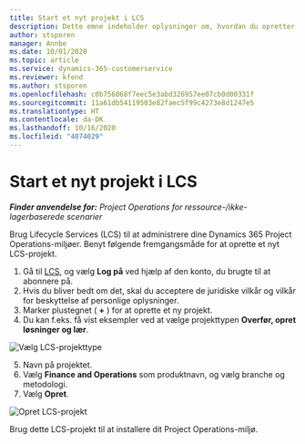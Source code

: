 ```yaml
---
title: Start et nyt projekt i LCS
description: Dette emne indeholder oplysninger om, hvordan du opretter et nyt projekt i LCS til dit Project Operations-miljø.
author: stsporen
manager: Annbe
ms.date: 10/01/2020
ms.topic: article
ms.service: dynamics-365-customerservice
ms.reviewer: kfend
ms.author: stsporen
ms.openlocfilehash: c0b756068f7eec5e3abd326957ee07cb0d00331f
ms.sourcegitcommit: 11a61db54119503e82faec5f99c4273e8d1247e5
ms.translationtype: HT
ms.contentlocale: da-DK
ms.lasthandoff: 10/16/2020
ms.locfileid: "4074029"
---
```

# <a name="start-a-new-project-in-lcs"></a>Start et nyt projekt i LCS

_**Finder anvendelse for:** Project Operations for ressource-/ikke-lagerbaserede scenarier_

Brug Lifecycle Services (LCS) til at administrere dine Dynamics 365 Project Operations-miljøer. Benyt følgende fremgangsmåde for at oprette et nyt LCS-projekt.

1. Gå til [LCS](https://lcs.dynamics.com/Logon/Index), og vælg **Log på** ved hjælp af den konto, du brugte til at abonnere på.
2. Hvis du bliver bedt om det, skal du acceptere de juridiske vilkår og vilkår for beskyttelse af personlige oplysninger.
3. Marker plustegnet ( **+** ) for at oprette et ny projekt.
4. Du kan f.eks. få vist eksempler ved at vælge projekttypen **Overfør, opret løsninger og lær**.

  ![Vælg LCS-projekttype](./media/create-lcs-1.png)

5. Navn på projektet. 
6. Vælg **Finance and Operations** som produktnavn, og vælg branche og metodologi. 
7. Vælg **Opret**.

![Opret LCS-projekt](./media/create-lcs-2.png)

Brug dette LCS-projekt til at installere dit Project Operations-miljø.

